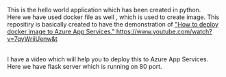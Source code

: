 
This is the hello world application which has been created in python. </br>Here we have used docker file as well , which is used to create image.
This repositiry is basically created to have the demonstration of <a href="https://www.youtube.com/watch?v=7qyWriiUenw" target="_blank">"How to deploy docker image to Azure App Services."
  </a>
https://www.youtube.com/watch?v=7qyWriiUenw&t

</br>
I have a video which will help you to deploy this to Azure App Services.
</br>
Here we have flask server which is running on 80 port.
